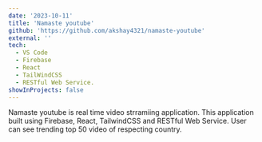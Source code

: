 ```yaml
---
date: '2023-10-11'
title: 'Namaste youtube'
github: 'https://github.com/akshay4321/namaste-youtube'
external: ''
tech:
  - VS Code
  - Firebase
  - React
  - TailWindCSS
  - RESTful Web Service.
showInProjects: false
---
```


Namaste youtube is real time video strramiing application. This application built using Firebase, React, TailwindCSS and RESTful Web Service. User can see trending top 50 video of respecting country.
